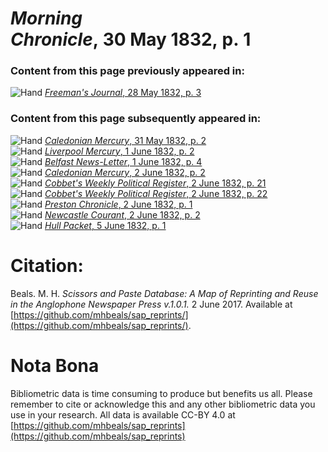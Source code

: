 # *Morning Chronicle*, 30 May 1832, p. 1  
  
### Content from this page previously appeared in:  
![Hand](http://scissorsandpaste.net/wp-content/uploads/2017/06/smallhandpointer.png) [*Freeman's Journal*, 28 May 1832, p. 3](https://mhbeals.github.io/sap_html/Freeman's-Journal/Freeman's-Journal-28-May-1832-p-3)  
  
### Content from this page subsequently appeared in:  
![Hand](http://scissorsandpaste.net/wp-content/uploads/2017/06/smallhandpointer.png) [*Caledonian Mercury*, 31 May 1832, p. 2](https://mhbeals.github.io/sap_html/Caledonian-Mercury/Caledonian-Mercury-31-May-1832-p-2)  
![Hand](http://scissorsandpaste.net/wp-content/uploads/2017/06/smallhandpointer.png) [*Liverpool Mercury*, 1 June 1832, p. 2](https://mhbeals.github.io/sap_html/Liverpool-Mercury/Liverpool-Mercury-1-June-1832-p-2)  
![Hand](http://scissorsandpaste.net/wp-content/uploads/2017/06/smallhandpointer.png) [*Belfast News-Letter*, 1 June 1832, p. 4](https://mhbeals.github.io/sap_html/Belfast-News-Letter/Belfast-News-Letter-1-June-1832-p-4)  
![Hand](http://scissorsandpaste.net/wp-content/uploads/2017/06/smallhandpointer.png) [*Caledonian Mercury*, 2 June 1832, p. 2](https://mhbeals.github.io/sap_html/Caledonian-Mercury/Caledonian-Mercury-2-June-1832-p-2)  
![Hand](http://scissorsandpaste.net/wp-content/uploads/2017/06/smallhandpointer.png) [*Cobbet's Weekly Political Register*, 2 June 1832, p. 21](https://mhbeals.github.io/sap_html/Cobbet's-Weekly-Political-Register/Cobbet's-Weekly-Political-Register-2-June-1832-p-21)  
![Hand](http://scissorsandpaste.net/wp-content/uploads/2017/06/smallhandpointer.png) [*Cobbet's Weekly Political Register*, 2 June 1832, p. 22](https://mhbeals.github.io/sap_html/Cobbet's-Weekly-Political-Register/Cobbet's-Weekly-Political-Register-2-June-1832-p-22)  
![Hand](http://scissorsandpaste.net/wp-content/uploads/2017/06/smallhandpointer.png) [*Preston Chronicle*, 2 June 1832, p. 1](https://mhbeals.github.io/sap_html/Preston-Chronicle/Preston-Chronicle-2-June-1832-p-1)  
![Hand](http://scissorsandpaste.net/wp-content/uploads/2017/06/smallhandpointer.png) [*Newcastle Courant*, 2 June 1832, p. 2](https://mhbeals.github.io/sap_html/Newcastle-Courant/Newcastle-Courant-2-June-1832-p-2)  
![Hand](http://scissorsandpaste.net/wp-content/uploads/2017/06/smallhandpointer.png) [*Hull Packet*, 5 June 1832, p. 1](https://mhbeals.github.io/sap_html/Hull-Packet/Hull-Packet-5-June-1832-p-1)  


# Citation: 

Beals. M. H. *Scissors and Paste Database: A Map of Reprinting and Reuse in the Anglophone Newspaper Press v.1.0.1.* 2 June 2017. Available at [https://github.com/mhbeals/sap_reprints/](https://github.com/mhbeals/sap_reprints/). 

# Nota Bona

Bibliometric data is time consuming to produce but benefits us all. Please remember to cite or acknowledge this and any other bibliometric data you use in your research. All data is available CC-BY 4.0 at [https://github.com/mhbeals/sap_reprints](https://github.com/mhbeals/sap_reprints)